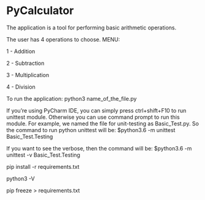 # PyCalculator

The application is a tool for performing basic arithmetic operations. 

The user has 4 operations to choose. 
MENU:

1 - Addition 

2 - Subtraction

3 - Multiplication 

4 - Division

To run the application: python3 name_of_the_file.py

If you’re using PyCharm IDE, you can simply press ctrl+shift+F10 to run unittest module. Otherwise you can use command prompt to run this module. For example, we named the file for unit-testing as Basic_Test.py. So the command to run python unittest will be:
$python3.6 -m unittest Basic_Test.Testing

If you want to see the verbose, then the command will be:
$python3.6 -m unittest -v Basic_Test.Testing

pip install -r requirements.txt

python3 -V

pip freeze > requirements.txt
